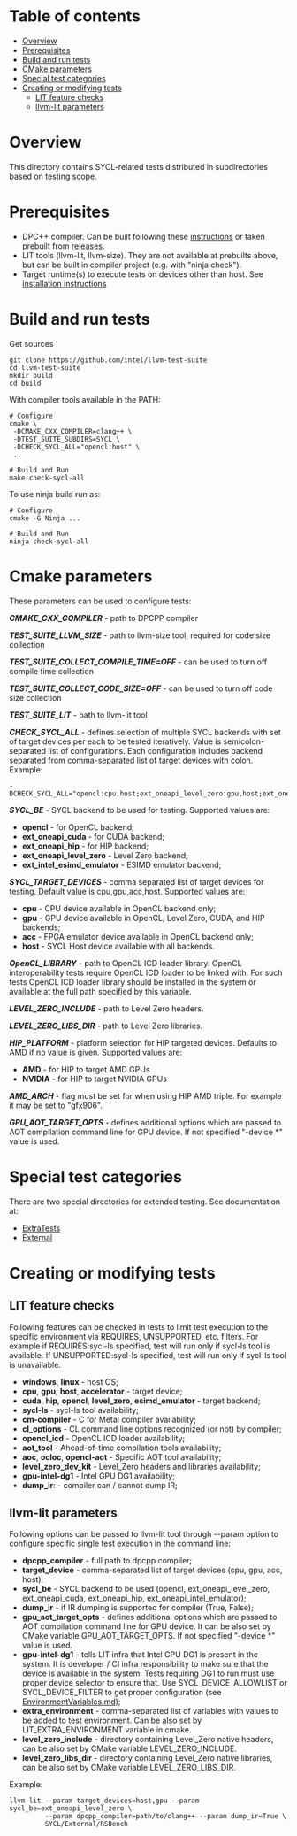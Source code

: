 # Table of contents
 * [Overview](#overview)
 * [Prerequisites](#prerequisites)
 * [Build and run tests](#build-and-run-tests)
 * [CMake parameters](#cmake-parameters)
 * [Special test categories](#special-test-categories)
 * [Creating or modifying tests](#creating-or-modifying-tests)
   * [LIT feature checks](#lit-feature-checks)
   * [llvm-lit parameters](#llvm-lit-parameters)

# Overview
This directory contains SYCL-related tests distributed in subdirectories based
on testing scope.

# Prerequisites

 - DPC++ compiler. Can be built following these
   [instructions](https://github.com/intel/llvm/blob/sycl/sycl/doc/GetStartedGuide.md#build-dpc-toolchain)
   or taken prebuilt from [releases](https://github.com/intel/llvm/releases).
 - LIT tools (llvm-lit, llvm-size). They are not available at prebuilts above,
   but can be built in compiler project (e.g. with "ninja check").
 - Target runtime(s) to execute tests on devices other than host. See
   [installation instructions](https://github.com/intel/llvm/blob/sycl/sycl/doc/GetStartedGuide.md#install-low-level-runtime)

# Build and run tests

Get sources

```
git clone https://github.com/intel/llvm-test-suite
cd llvm-test-suite
mkdir build
cd build
```

With compiler tools available in the PATH:

```
# Configure
cmake \
 -DCMAKE_CXX_COMPILER=clang++ \
 -DTEST_SUITE_SUBDIRS=SYCL \
 -DCHECK_SYCL_ALL="opencl:host" \
 ..

# Build and Run
make check-sycl-all

```

To use ninja build run as:

```
# Configure
cmake -G Ninja ...

# Build and Run
ninja check-sycl-all
```

# Cmake parameters

These parameters can be used to configure tests:

***CMAKE_CXX_COMPILER*** - path to DPCPP compiler

***TEST_SUITE_LLVM_SIZE*** - path to llvm-size tool, required for code size
collection

***TEST_SUITE_COLLECT_COMPILE_TIME=OFF*** - can be used to turn off compile
time collection

***TEST_SUITE_COLLECT_CODE_SIZE=OFF*** - can be used to turn off code size
collection

***TEST_SUITE_LIT*** - path to llvm-lit tool

***CHECK_SYCL_ALL*** - defines selection of multiple SYCL backends with set of
target devices per each to be tested iteratively. Value is semicolon-separated
list of configurations. Each configuration includes backend separated
from comma-separated list of target devices with colon. Example:

```
-DCHECK_SYCL_ALL="opencl:cpu,host;ext_oneapi_level_zero:gpu,host;ext_oneapi_cuda:gpu;ext_oneapi_hip:gpu;ext_intel_esimd_emulator:gpu"
```

***SYCL_BE*** - SYCL backend to be used for testing. Supported values are:
 - **opencl** - for OpenCL backend;
 - **ext_oneapi_cuda** - for CUDA backend;
 - **ext_oneapi_hip** - for HIP backend;
 - **ext_oneapi_level_zero** - Level Zero backend;
 - **ext_intel_esimd_emulator** - ESIMD emulator backend;


***SYCL_TARGET_DEVICES*** - comma separated list of target devices for testing.
Default value is cpu,gpu,acc,host. Supported values are:
 - **cpu**  - CPU device available in OpenCL backend only;
 - **gpu**  - GPU device available in OpenCL, Level Zero, CUDA, and HIP backends;
 - **acc**  - FPGA emulator device available in OpenCL backend only;
 - **host** - SYCL Host device available with all backends.

***OpenCL_LIBRARY*** - path to OpenCL ICD loader library. OpenCL
interoperability tests require OpenCL ICD loader to be linked with. For such
tests OpenCL ICD loader library should be installed in the system or available
at the full path specified by this variable.

***LEVEL_ZERO_INCLUDE*** - path to Level Zero headers.

***LEVEL_ZERO_LIBS_DIR*** - path to Level Zero libraries.

***HIP_PLATFORM*** - platform selection for HIP targeted devices.
Defaults to AMD if no value is given. Supported values are:
 - **AMD**    - for HIP to target AMD GPUs
 - **NVIDIA** - for HIP to target NVIDIA GPUs
 
 ***AMD_ARCH*** - flag must be set for when using HIP AMD triple.
 For example it may be set to "gfx906".

***GPU_AOT_TARGET_OPTS*** - defines additional options which are passed to AOT
compilation command line for GPU device. If not specified "-device *" value
is used.

# Special test categories

There are two special directories for extended testing. See documentation at:

 - [ExtraTests](ExtraTests/README.md)
 - [External](External/README.md)

# Creating or modifying tests

## LIT feature checks

Following features can be checked in tests to limit test execution to the
specific environment via REQUIRES, UNSUPPORTED, etc. filters. For example if
REQUIRES:sycl-ls specified, test will run only if sycl-ls tool is available.
If UNSUPPORTED:sycl-ls specified, test will run only if sycl-ls tool is
unavailable.

 * **windows**, **linux** - host OS;
 * **cpu**, **gpu**, **host**, **accelerator** - target device;
 * **cuda**, **hip**, **opencl**, **level_zero**, **esimd_emulator** - target
     backend;
 * **sycl-ls** - sycl-ls tool availability;
 * **cm-compiler** - C for Metal compiler availability;
 * **cl_options** - CL command line options recognized (or not) by compiler;
 * **opencl_icd** - OpenCL ICD loader availability;
 * **aot_tool** - Ahead-of-time compilation tools availability;
 * **aoc**, **ocloc**, **opencl-aot** - Specific AOT tool availability;
 * **level_zero_dev_kit** - Level_Zero headers and libraries availability;
 * **gpu-intel-dg1** - Intel GPU DG1 availability;
 * **dump_ir**: - compiler can / cannot dump IR;

## llvm-lit parameters

Following options can be passed to llvm-lit tool through --param option to
configure specific single test execution in the command line:

 * **dpcpp_compiler** - full path to dpcpp compiler;
 * **target_device** - comma-separated list of target devices (cpu, gpu, acc,
   host);
 * **sycl_be** - SYCL backend to be used (opencl, ext_oneapi_level_zero,
   ext_oneapi_cuda, ext_oneapi_hip, ext_oneapi_intel_emulator);
 * **dump_ir** - if IR dumping is supported for compiler (True, False);
 * **gpu_aot_target_opts** - defines additional options which are passed to AOT
   compilation command line for GPU device. It can be also set by CMake variable
   GPU_AOT_TARGET_OPTS. If not specified "-device *" value is used.
 * **gpu-intel-dg1** - tells LIT infra that Intel GPU DG1 is present in the
   system. It is developer / CI infra responsibility to make sure that the
   device is available in the system. Tests requiring DG1 to run must use proper
   device selector to ensure that. Use SYCL_DEVICE_ALLOWLIST or
   SYCL_DEVICE_FILTER to get proper configuration (see
   [EnvironmentVariables.md](https://github.com/intel/llvm/blob/sycl/sycl/doc/EnvironmentVariables.md));
 * **extra_environment** - comma-separated list of variables with values to be
   added to test environment. Can be also set by LIT_EXTRA_ENVIRONMENT variable
   in cmake.
 * **level_zero_include** - directory containing Level_Zero native headers,
   can be also set by CMake variable LEVEL_ZERO_INCLUDE.
 * **level_zero_libs_dir** - directory containing Level_Zero native libraries,
   can be also set by CMake variable LEVEL_ZERO_LIBS_DIR.

Example:

```
llvm-lit --param target_devices=host,gpu --param sycl_be=ext_oneapi_level_zero \
         --param dpcpp_compiler=path/to/clang++ --param dump_ir=True \
         SYCL/External/RSBench
```

